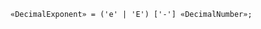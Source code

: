 <!-- This file is generated automatically by infrastructure scripts. Please don't edit by hand. -->

<!-- markdownlint-disable first-line-h1 -->

```{ .ebnf .slang-ebnf #DecimalExponent }
«DecimalExponent» = ('e' | 'E') ['-'] «DecimalNumber»;
```
